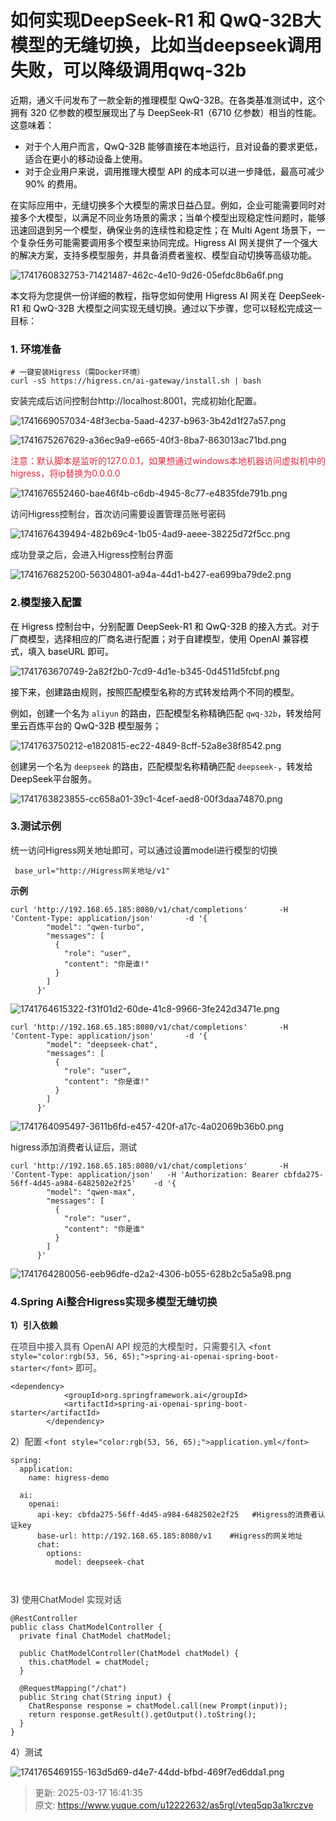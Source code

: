 # 如何实现DeepSeek-R1 和 QwQ-32B大模型的无缝切换，比如当deepseek调用失败，可以降级调用qwq-32b



<font style="color:rgb(6, 6, 7);">近期，通义千问发布了一款全新的推理模型 QwQ-32B。在各类基准测试中，这个拥有 320 亿参数的模型展现出了与 DeepSeek-R1（6710 亿参数）相当的性能。这意味着：</font>

+ <font style="color:rgb(6, 6, 7);">对于个人用户而言，QwQ-32B 能够直接在本地运行，且对设备的要求更低，适合在更小的移动设备上使用。</font>
+ <font style="color:rgb(6, 6, 7);">对于企业用户来说，调用推理大模型 API 的成本可以进一步降低，最高可减少 90% 的费用。</font>

<font style="color:rgb(6, 6, 7);">在实际应用中，无缝切换多个大模型的需求日益凸显。例如，企业可能需要同时对接多个大模型，以满足不同业务场景的需求；当单个模型出现稳定性问题时，能够迅速回退到另一个模型，确保业务的连续性和稳定性；在 Multi Agent 场景下，一个复杂任务可能需要调用多个模型来协同完成。Higress AI 网关提供了一个强大的解决方案，支持多模型服务，并具备消费者鉴权、模型自动切换等高级功能。</font>

![1741760832753-71421487-462c-4e10-9d26-05efdc8b6a6f.png](./img/B5w6cpnmS3SpBwm0/1741760832753-71421487-462c-4e10-9d26-05efdc8b6a6f-852183.png)

<font style="color:rgb(6, 6, 7);">本文将为您提供一份详细的教程，指导您如何使用 Higress AI 网关在 DeepSeek-R1 和 QwQ-32B 大模型之间实现无缝切换。通过以下步骤，您可以轻松完成这一目标：</font>

### 1. 环境准备
```plain
# 一键安装Higress（需Docker环境）
curl -sS https://higress.cn/ai-gateway/install.sh | bash
```

安装完成后访问控制台http://localhost:8001，完成初始化配置。

![1741669057034-48f3ecba-5aad-4237-b963-3b42d1f27a57.png](./img/B5w6cpnmS3SpBwm0/1741669057034-48f3ecba-5aad-4237-b963-3b42d1f27a57-542381.png)



![1741675267629-a36ec9a9-e665-40f3-8ba7-863013ac71bd.png](./img/B5w6cpnmS3SpBwm0/1741675267629-a36ec9a9-e665-40f3-8ba7-863013ac71bd-361072.png)

<font style="color:#DF2A3F;">注意：默认脚本是监听的127.0.0.1，如果想通过windows本地机器访问虚拟机中的higress，将ip替换为0.0.0.0</font>

![1741676552460-bae46f4b-c6db-4945-8c77-e4835fde791b.png](./img/B5w6cpnmS3SpBwm0/1741676552460-bae46f4b-c6db-4945-8c77-e4835fde791b-125569.png)



访问Higress控制台，首次访问需要设置管理员账号密码

![1741676439494-482b69c4-1b05-4ad9-aeee-38225d72f5cc.png](./img/B5w6cpnmS3SpBwm0/1741676439494-482b69c4-1b05-4ad9-aeee-38225d72f5cc-668924.png)

成功登录之后，会进入Higress控制台界面

![1741676825200-56304801-a94a-44d1-b427-ea699ba79de2.png](./img/B5w6cpnmS3SpBwm0/1741676825200-56304801-a94a-44d1-b427-ea699ba79de2-271765.png)



### <font style="color:rgb(6, 6, 7);">2.模型接入配置</font>
<font style="color:rgb(6, 6, 7);">在 Higress 控制台中，分别配置 DeepSeek-R1 和 QwQ-32B 的接入方式。对于厂商模型，选择相应的厂商名进行配置；对于自建模型，使用 OpenAI 兼容模式，填入 baseURL 即可。</font>

![1741763670749-2a82f2b0-7cd9-4d1e-b345-0d4511d5fcbf.png](./img/B5w6cpnmS3SpBwm0/1741763670749-2a82f2b0-7cd9-4d1e-b345-0d4511d5fcbf-120612.png)

<font style="color:rgb(6, 6, 7);">接下来，创建路由规则，按照匹配模型名称的方式转发给两个不同的模型。</font>

<font style="color:rgb(6, 6, 7);">例如，创建一个名为 </font>`aliyun`<font style="color:rgb(6, 6, 7);"> 的路由，匹配模型名称精确匹配 </font>`qwq-32b`<font style="color:rgb(6, 6, 7);">，转发给阿里云百炼平台的 QwQ-32B 模型服务；</font>

![1741763750212-e1820815-ec22-4849-8cff-52a8e38f8542.png](./img/B5w6cpnmS3SpBwm0/1741763750212-e1820815-ec22-4849-8cff-52a8e38f8542-340962.png)

<font style="color:rgb(6, 6, 7);">创建另一个名为 </font>`deepseek`<font style="color:rgb(6, 6, 7);"> 的路由，匹配模型名称精确匹配 </font>`deepseek-`<font style="color:rgb(6, 6, 7);">，转发给 DeepSeek平台服务。</font>

![1741763823855-cc658a01-39c1-4cef-aed8-00f3daa74870.png](./img/B5w6cpnmS3SpBwm0/1741763823855-cc658a01-39c1-4cef-aed8-00f3daa74870-171684.png)

<font style="color:rgb(6, 6, 7);"></font>

### 3.测试示例
统一访问Higress网关地址即可，可以通过设置model进行模型的切换

```plain
 base_url="http://Higress网关地址/v1"  
```

**示例**

```plain
curl 'http://192.168.65.185:8080/v1/chat/completions'       -H 'Content-Type: application/json'       -d '{
        "model": "qwen-turbo",
        "messages": [
          {
            "role": "user",
            "content": "你是谁!"
          }
        ]
      }'

```

![1741764615322-f31f01d2-60de-41c8-9966-3fe242d3471e.png](./img/B5w6cpnmS3SpBwm0/1741764615322-f31f01d2-60de-41c8-9966-3fe242d3471e-281300.png)

```plain
curl 'http://192.168.65.185:8080/v1/chat/completions'       -H 'Content-Type: application/json'       -d '{
        "model": "deepseek-chat",
        "messages": [
          {
            "role": "user",
            "content": "你是谁!"
          }
        ]
      }'
```

![1741764095497-3611b6fd-e457-420f-a17c-4a02069b36b0.png](./img/B5w6cpnmS3SpBwm0/1741764095497-3611b6fd-e457-420f-a17c-4a02069b36b0-104946.png)



higress添加消费者认证后，测试

```plain
curl 'http://192.168.65.185:8080/v1/chat/completions'       -H 'Content-Type: application/json'   -H 'Authorization: Bearer cbfda275-56ff-4d45-a984-6482502e2f25'    -d '{
        "model": "qwen-max",
        "messages": [
          {
            "role": "user",
            "content": "你是谁"
          }
        ]
      }'

```

![1741764280056-eeb96dfe-d2a2-4306-b055-628b2c5a5a98.png](./img/B5w6cpnmS3SpBwm0/1741764280056-eeb96dfe-d2a2-4306-b055-628b2c5a5a98-934946.png)



### 4.Spring Ai整合Higress实现多模型无缝切换
**1）引入依赖**

<font style="color:rgb(53, 56, 65);">在项目中接入具有 OpenAI API 规范的大模型时，只需要引入 </font>`<font style="color:rgb(53, 56, 65);">spring-ai-openai-spring-boot-starter</font>`<font style="color:rgb(53, 56, 65);"> 即可。</font>

```plain
<dependency>
            <groupId>org.springframework.ai</groupId>
            <artifactId>spring-ai-openai-spring-boot-starter</artifactId>
        </dependency>
```

2）<font style="color:rgb(53, 56, 65);">配置 </font>`<font style="color:rgb(53, 56, 65);">application.yml</font>`

```plain
spring:                                                            
  application:                                                     
    name: higress-demo                                             
                                                                   
  ai:                                                              
    openai:                                                        
      api-key: cbfda275-56ff-4d45-a984-6482502e2f25   #Higress的消费者认证key              
      base-url: http://192.168.65.185:8080/v1    #Higress的网关地址                  
      chat:                                                        
        options:                                                   
          model: deepseek-chat                                     
                                                                   
                                                                   
```

3)<font style="color:rgb(53, 56, 65);"> 使用ChatModel 实现对话</font>

```plain
@RestController
public class ChatModelController {
  private final ChatModel chatModel;

  public ChatModelController(ChatModel chatModel) {
    this.chatModel = chatModel;
  }

  @RequestMapping("/chat")
  public String chat(String input) {
    ChatResponse response = chatModel.call(new Prompt(input));
    return response.getResult().getOutput().toString();
  }
}
```

4）测试

![1741765469155-163d5d69-d4e7-44dd-bfbd-469f7ed6dda1.png](./img/B5w6cpnmS3SpBwm0/1741765469155-163d5d69-d4e7-44dd-bfbd-469f7ed6dda1-249976.png)



> 更新: 2025-03-17 16:41:35  
> 原文: <https://www.yuque.com/u12222632/as5rgl/vteq5qp3a1krczve>